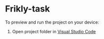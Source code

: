 # Frikly-task
 To preview and run the project on your device:
  1) Open project folder in <a href="https://code.visualstudio.com/download">Visual Studio Code</a>